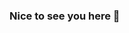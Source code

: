 ### Nice to see you here 👋

<!--
**comeandcode/comeandcode** is a ✨ _special_ ✨ repository because its `README.md` (this file) appears on your GitHub profile.



- 🔭 I’m currently using Python, Java and Rust!
- 💬 Ask me about Computer Network, SQL, Parallel/Async Programming and Algorithms!
- 📫 How to reach me: yiyangliuu@gmail.com
-->
